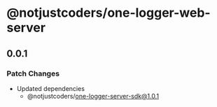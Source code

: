 # @notjustcoders/one-logger-web-server

## 0.0.1

### Patch Changes

- Updated dependencies
  - @notjustcoders/one-logger-server-sdk@1.0.1
